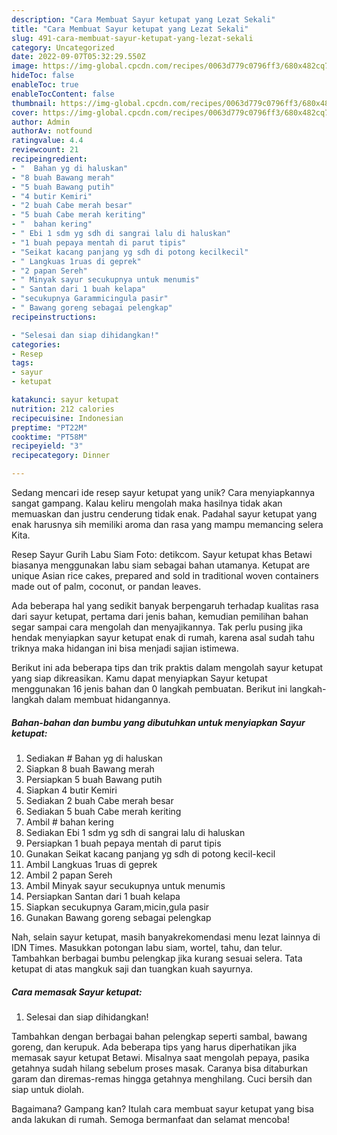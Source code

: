```yaml
---
description: "Cara Membuat Sayur ketupat yang Lezat Sekali"
title: "Cara Membuat Sayur ketupat yang Lezat Sekali"
slug: 491-cara-membuat-sayur-ketupat-yang-lezat-sekali
category: Uncategorized
date: 2022-09-07T05:32:29.550Z
image: https://img-global.cpcdn.com/recipes/0063d779c0796ff3/680x482cq70/sayur-ketupat-foto-resep-utama.jpg
hideToc: false
enableToc: true
enableTocContent: false
thumbnail: https://img-global.cpcdn.com/recipes/0063d779c0796ff3/680x482cq70/sayur-ketupat-foto-resep-utama.jpg
cover: https://img-global.cpcdn.com/recipes/0063d779c0796ff3/680x482cq70/sayur-ketupat-foto-resep-utama.jpg
author: Admin
authorAv: notfound
ratingvalue: 4.4
reviewcount: 21
recipeingredient:
- "  Bahan yg di haluskan"
- "8 buah Bawang merah"
- "5 buah Bawang putih"
- "4 butir Kemiri"
- "2 buah Cabe merah besar"
- "5 buah Cabe merah keriting"
- "  bahan kering"
- " Ebi 1 sdm yg sdh di sangrai lalu di haluskan"
- "1 buah pepaya mentah di parut tipis"
- "Seikat kacang panjang yg sdh di potong kecilkecil"
- " Langkuas 1ruas di geprek"
- "2 papan Sereh"
- " Minyak sayur secukupnya untuk menumis"
- " Santan dari 1 buah kelapa"
- "secukupnya Garammicingula pasir"
- " Bawang goreng sebagai pelengkap"
recipeinstructions:

- "Selesai dan siap dihidangkan!"
categories:
- Resep
tags:
- sayur
- ketupat

katakunci: sayur ketupat 
nutrition: 212 calories
recipecuisine: Indonesian
preptime: "PT22M"
cooktime: "PT58M"
recipeyield: "3"
recipecategory: Dinner

---
```





Sedang mencari ide resep sayur ketupat yang unik? Cara menyiapkannya sangat gampang. Kalau keliru mengolah maka hasilnya tidak akan memuaskan dan justru cenderung tidak enak. Padahal sayur ketupat yang enak harusnya sih memiliki aroma dan rasa yang mampu memancing selera Kita.





Resep Sayur Gurih Labu Siam Foto: detikcom. Sayur ketupat khas Betawi biasanya menggunakan labu siam sebagai bahan utamanya. Ketupat are unique Asian rice cakes, prepared and sold in traditional woven containers made out of palm, coconut, or pandan leaves.

Ada beberapa hal yang sedikit banyak berpengaruh terhadap kualitas rasa dari sayur ketupat, pertama dari jenis bahan, kemudian pemilihan bahan segar sampai cara mengolah dan menyajikannya. Tak perlu pusing jika hendak menyiapkan sayur ketupat enak di rumah, karena asal sudah tahu triknya maka hidangan ini bisa menjadi sajian istimewa.






Berikut ini ada beberapa tips dan trik praktis dalam mengolah sayur ketupat yang siap dikreasikan. Kamu dapat menyiapkan Sayur ketupat menggunakan 16 jenis bahan dan 0 langkah pembuatan. Berikut ini langkah-langkah dalam membuat hidangannya.

<!--inarticleads1-->

##### Bahan-bahan dan bumbu yang dibutuhkan untuk menyiapkan Sayur ketupat:

1. Sediakan  # Bahan yg di haluskan
1. Siapkan 8 buah Bawang merah
1. Persiapkan 5 buah Bawang putih
1. Siapkan 4 butir Kemiri
1. Sediakan 2 buah Cabe merah besar
1. Sediakan 5 buah Cabe merah keriting
1. Ambil  # bahan kering
1. Sediakan  Ebi 1 sdm yg sdh di sangrai lalu di haluskan
1. Persiapkan 1 buah pepaya mentah di parut tipis
1. Gunakan Seikat kacang panjang yg sdh di potong kecil-kecil
1. Ambil  Langkuas 1ruas di geprek
1. Ambil 2 papan Sereh
1. Ambil  Minyak sayur secukupnya untuk menumis
1. Persiapkan  Santan dari 1 buah kelapa
1. Siapkan secukupnya Garam,micin,gula pasir
1. Gunakan  Bawang goreng sebagai pelengkap


Nah, selain sayur ketupat, masih banyakrekomendasi menu lezat lainnya di IDN Times. Masukkan potongan labu siam, wortel, tahu, dan telur. Tambahkan berbagai bumbu pelengkap jika kurang sesuai selera. Tata ketupat di atas mangkuk saji dan tuangkan kuah sayurnya. 

<!--inarticleads2-->

##### Cara memasak Sayur ketupat:


1. Selesai dan siap dihidangkan!

Tambahkan dengan berbagai bahan pelengkap seperti sambal, bawang goreng, dan kerupuk. Ada beberapa tips yang harus diperhatikan jika memasak sayur ketupat Betawi. Misalnya saat mengolah pepaya, pasika getahnya sudah hilang sebelum proses masak. Caranya bisa ditaburkan garam dan diremas-remas hingga getahnya menghilang. Cuci bersih dan siap untuk diolah. 

Bagaimana? Gampang kan? Itulah cara membuat sayur ketupat yang bisa anda lakukan di rumah. Semoga bermanfaat dan selamat mencoba!
